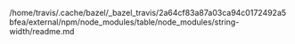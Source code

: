 /home/travis/.cache/bazel/_bazel_travis/2a64cf83a87a03ca94c0172492a5bfea/external/npm/node_modules/table/node_modules/string-width/readme.md